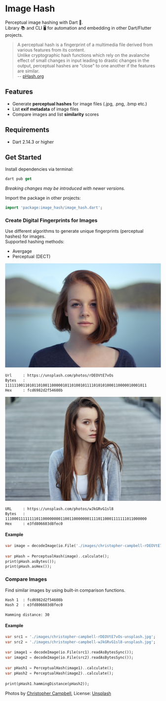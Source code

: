 # Image Hash

Perceptual image hashing with Dart 🎯.  
Library 📚 and CLI 🖥️ for automation and embedding in other Dart/Flutter projects.

> A perceptual hash is a fingerprint of a multimedia file derived from various features from its content.  
Unlike cryptographic hash functions which rely on the avalanche effect of small changes in input leading to drastic changes in the output, perceptual hashes are "close" to one another if the features are similar.  
-- [pHash.org](http://phash.org)

## Features

- Generate **perceptual hashes** for image files (.jpg, .png, .bmp etc.)
- List **exif metadata** of image files
- Compare images and list **similarity** scores

## Requirements

- Dart 2.14.3 or higher

## Get Started

Install dependencies via terminal:

```Dart
dart pub get
```

*Breaking changes may be introduced with newer versions.*

Import the package in other projects:

```Dart
import 'package:image_hash/image_hash.dart';
```

### Create Digital Fingerprints for Images

Use different algorithms to generate unique fingerprints (perceptual hashes) for images.  
Supported hashing methods:
- Avergage
- Perceptual (DECT)

![image 1](./images/christopher-campbell-rDEOVtE7vOs-unsplash.jpg)

```
Url     : https://unsplash.com/photos/rDEOVtE7vOs
Bytes   : 1111110011010110100110000010110100101111010101000110000010001011
Hex     : fcd6982d2f54608b
```

![image 2](./images/christopher-campbell-wJkGRvG1sl8-unsplash.jpg)
```
URL     : https://unsplash.com/photos/wJkGRvG1sl8
Bytes   : 1110001111111101100000000110011000000011110110001111111011000000
Hex     : e3fd806603d8fec0
```

#### Example

``` Dart
var image = decodeImage(io.File('./images/christopher-campbell-rDEOVtE7vOs-unsplash.jpg').readAsBytesSync());

var pHash = PerceptualHash(image)..calculate();
print(pHash.asBytes());
print(pHash.asHex());
```

### Compare Images

Find similar images by using built-in comparison functions.

```
Hash 1  : fcd6982d2f54608b
Hash 2  : e3fd806603d8fec0

Hamming distance: 30
```

#### Example

``` Dart
var src1 = './images/christopher-campbell-rDEOVtE7vOs-unsplash.jpg';
var src2 = './images/christopher-campbell-wJkGRvG1sl8-unsplash.jpg';

var image1 = decodeImage(io.File(src1).readAsBytesSync());
var image2 = decodeImage(io.File(src2).readAsBytesSync());

var pHash1 = PerceptualHash(image1)..calculate();
var pHash2 = PerceptualHash(image2)..calculate();

print(pHash1.hammingDistance(pHash2));
```

Photos by [Christopher Campbell](https://unsplash.com/@chrisjoelcampbell), License: [Unsplash](https://unsplash.com/license)
